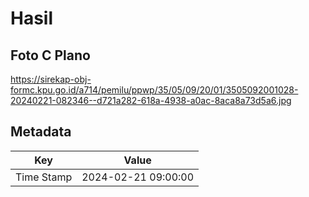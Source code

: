 # Hasil

## Foto C Plano

https://sirekap-obj-formc.kpu.go.id/a714/pemilu/ppwp/35/05/09/20/01/3505092001028-20240221-082346--d721a282-618a-4938-a0ac-8aca8a73d5a6.jpg


## Metadata

| Key        | Value               |
| ---------- | ------------------- |
| Time Stamp | 2024-02-21 09:00:00 |



